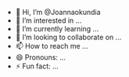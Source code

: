 - 👋 Hi, I’m @Joannaokundia
- 👀 I’m interested in ...
- 🌱 I’m currently learning ...
- 💞️ I’m looking to collaborate on ...
- 📫 How to reach me ...
- 😄 Pronouns: ...
- ⚡ Fun fact: ...

<!---
eseeregie/eseeregie is a ✨ special ✨ repository because its `README.md` (this file) appears on your GitHub profile.
You can click the Preview link to take a look at your changes.
--->
